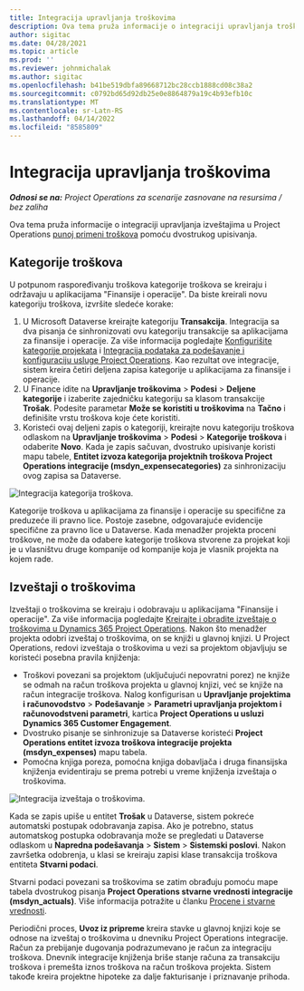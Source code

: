 ```yaml
---
title: Integracija upravljanja troškovima
description: Ova tema pruža informacije o integraciji upravljanja troškovima u Project Operations pomoću dvostrukog upisivanja.
author: sigitac
ms.date: 04/28/2021
ms.topic: article
ms.prod: ''
ms.reviewer: johnmichalak
ms.author: sigitac
ms.openlocfilehash: b41be519dbfa89668712bc28ccb1888cd08c38a2
ms.sourcegitcommit: c0792bd65d92db25e0e8864879a19c4b93efb10c
ms.translationtype: MT
ms.contentlocale: sr-Latn-RS
ms.lasthandoff: 04/14/2022
ms.locfileid: "8585809"
---
```

# <a name="expense-management-integration"></a>Integracija upravljanja troškovima

_**Odnosi se na:** Project Operations za scenarije zasnovane na resursima / bez zaliha_

Ova tema pruža informacije o integraciji upravljanja izveštajima u Project Operations [punoj primeni troškova](../expense/expense-overview.md) pomoću dvostrukog upisivanja.

## <a name="expense-categories"></a>Kategorije troškova

U potpunom raspoređivanju troškova kategorije troškova se kreiraju i održavaju u aplikacijama "Finansije i operacije". Da biste kreirali novu kategoriju troškova, izvršite sledeće korake:

1. U Microsoft Dataverse kreirajte kategoriju **Transakcija**. Integracija sa dva pisanja će sinhronizovati ovu kategoriju transakcije sa aplikacijama za finansije i operacije. Za više informacija pogledajte [Konfigurišite kategorije projekata](/dynamics365/project-operations/project-accounting/configure-project-categories) i [Integracija podataka za podešavanje i konfiguraciju usluge Project Operations](resource-dual-write-setup-integration.md). Kao rezultat ove integracije, sistem kreira četiri deljena zapisa kategorije u aplikacijama za finansije i operacije.
2. U Finance idite na **Upravljanje troškovima** > **Podesi** > **Deljene kategorije** i izaberite zajedničku kategoriju sa klasom transakcije **Trošak**. Podesite parametar **Može se koristiti u troškovima** na **Tačno** i definišite vrstu troškova koje ćete koristiti.
3. Koristeći ovaj deljeni zapis o kategoriji, kreirajte novu kategoriju troškova odlaskom na **Upravljanje troškovima** > **Podesi** > **Kategorije troškova** i odaberite **Novo**. Kada je zapis sačuvan, dvostruko upisivanje koristi mapu tabele, **Entitet izvoza kategorija projektnih troškova Project Operations integracije (msdyn\_expensecategories)** za sinhronizaciju ovog zapisa sa Dataverse.

  ![Integracija kategorija troškova.](./media/DW6ExpenseCategories.png)

Kategorije troškova u aplikacijama za finansije i operacije su specifične za preduzeće ili pravno lice. Postoje zasebne, odgovarajuće evidencije specifične za pravno lice u Dataverse. Kada menadžer projekta proceni troškove, ne može da odabere kategorije troškova stvorene za projekat koji je u vlasništvu druge kompanije od kompanije koja je vlasnik projekta na kojem rade. 

## <a name="expense-reports"></a>Izveštaji o troškovima

Izveštaji o troškovima se kreiraju i odobravaju u aplikacijama "Finansije i operacije". Za više informacija pogledajte [Kreirajte i obradite izveštaje o troškovima u Dynamics 365 Project Operations](/learn/modules/create-process-expense-reports/). Nakon što menadžer projekta odobri izveštaj o troškovima, on se knjiži u glavnoj knjizi. U Project Operations, redovi izveštaja o troškovima u vezi sa projektom objavljuju se koristeći posebna pravila knjiženja:

  - Troškovi povezani sa projektom (uključujući nepovratni porez) ne knjiže se odmah na račun troškova projekta u glavnoj knjizi, već se knjiže na račun integracije troškova. Nalog konfigurisan u **Upravljanje projektima i računovodstvo** > **Podešavanje** > **Parametri upravljanja projektom i računovodstveni parametri**, kartica **Project Operations u usluzi Dynamics 365 Customer Engagement**.
  - Dvostruko pisanje se sinhronizuje sa Dataverse koristeći **Project Operations entitet izvoza troškova integracije projekta (msdyn\_expenses)** mapu tabela.
  - Pomoćna knjiga poreza, pomoćna knjiga dobavljača i druga finansijska knjiženja evidentiraju se prema potrebi u vreme knjiženja izveštaja o troškovima.

  ![Integracija izveštaja o troškovima.](./media/DW6ExpenseReports.png)

Kada se zapis upiše u entitet **Trošak** u Dataverse, sistem pokreće automatski postupak odobravanja zapisa. Ako je potrebno, status automatskog postupka odobravanja može se pregledati u Dataverse odlaskom u **Napredna podešavanja** > **Sistem** > **Sistemski poslovi**. Nakon završetka odobrenja, u klasi se kreiraju zapisi klase transakcija troškova entiteta **Stvarni podaci**.

Stvarni podaci povezani sa troškovima se zatim obrađuju pomoću mape tabela dvostrukog pisanja **Project Operations stvarne vrednosti integracije (msdyn\_actuals)**. Više informacija potražite u članku [Procene i stvarne vrednosti](resource-dual-write-estimates-actuals.md).

Periodični proces, **Uvoz iz pripreme** kreira stavke u glavnoj knjizi koje se odnose na izveštaj o troškovima u dnevniku Project Operations integracije. Račun za prebijanje dugovanja podrazumevano je račun za integraciju troškova. Dnevnik integracije knjiženja briše stanje računa za transakciju troškova i premešta iznos troškova na račun troškova projekta. Sistem takođe kreira projektne hipoteke za dalje fakturisanje i priznavanje prihoda.
